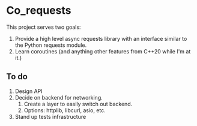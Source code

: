 # Co_requests

This project serves two goals:
1. Provide a high level async requests library with an interface similar to the Python requests module.
2. Learn coroutines (and anything other features from C++20 while I'm at it.)

## To do
1. Design API
1. Decide on backend for networking. 
    1. Create a layer to easily switch out backend. 
    1. Options: httplib, libcurl, asio, etc.
1. Stand up tests infrastructure
